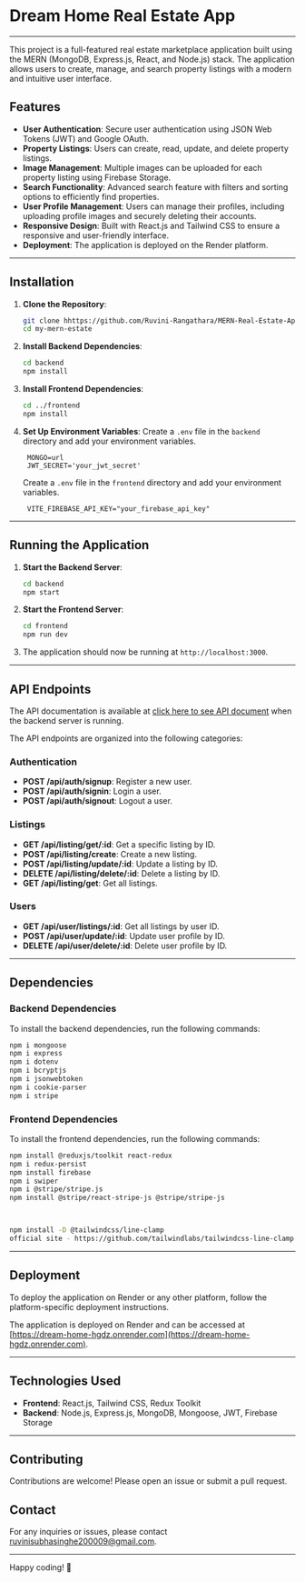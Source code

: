 # Dream Home Real Estate App

---


This project is a full-featured real estate marketplace application built using the MERN (MongoDB, Express.js, React, and Node.js) stack. The application allows users to create, manage, and search property listings with a modern and intuitive user interface.

## Features

- **User Authentication**: Secure user authentication using JSON Web Tokens (JWT) and Google OAuth.
- **Property Listings**: Users can create, read, update, and delete property listings.
- **Image Management**: Multiple images can be uploaded for each property listing using Firebase Storage.
- **Search Functionality**: Advanced search feature with filters and sorting options to efficiently find properties.
- **User Profile Management**: Users can manage their profiles, including uploading profile images and securely deleting their accounts.
- **Responsive Design**: Built with React.js and Tailwind CSS to ensure a responsive and user-friendly interface.
- **Deployment**: The application is deployed on the Render platform.

---

## Installation

1. **Clone the Repository**:
   ```bash
   git clone hhttps://github.com/Ruvini-Rangathara/MERN-Real-Estate-App.git
   cd my-mern-estate
   ```

2. **Install Backend Dependencies**:
   ```bash
   cd backend
   npm install
   ```

3. **Install Frontend Dependencies**:
   ```bash
   cd ../frontend
   npm install
   ```

4. **Set Up Environment Variables**:
   Create a `.env` file in the `backend` directory and add your environment variables.
   ```env
    MONGO=url
    JWT_SECRET='your_jwt_secret'
   ```

   Create a `.env` file in the `frontend` directory and add your environment variables.
   ```env
    VITE_FIREBASE_API_KEY="your_firebase_api_key"
   ```

---

## Running the Application

1. **Start the Backend Server**:
   ```bash
   cd backend
   npm start
   ```

2. **Start the Frontend Server**:
   ```bash
   cd frontend
   npm run dev
   ```

3. The application should now be running at `http://localhost:3000`.

---

## API Endpoints

The API documentation is available at [click here to see API document](https://documenter.getpostman.com/view/28283365/2sA3QpDEUF) when the backend server is running.

The API endpoints are organized into the following categories:

### Authentication

- **POST /api/auth/signup**: Register a new user.
- **POST /api/auth/signin**: Login a user.
- **POST /api/auth/signout**: Logout a user.

### Listings

- **GET /api/listing/get/:id**: Get a specific listing by ID.
- **POST /api/listing/create**: Create a new listing.
- **POST /api/listing/update/:id**: Update a listing by ID.
- **DELETE /api/listing/delete/:id**: Delete a listing by ID.
- **GET /api/listing/get**: Get all listings.

### Users

- **GET /api/user/listings/:id**: Get all listings by user ID.
- **POST /api/user/update/:id**: Update user profile by ID.
- **DELETE /api/user/delete/:id**: Delete user profile by ID.

---

## Dependencies

### Backend Dependencies

To install the backend dependencies, run the following commands:

```bash
npm i mongoose
npm i express
npm i dotenv
npm i bcryptjs
npm i jsonwebtoken
npm i cookie-parser
npm i stripe
```

### Frontend Dependencies

To install the frontend dependencies, run the following commands:

```bash
npm install @reduxjs/toolkit react-redux
npm i redux-persist
npm install firebase
npm i swiper
npm i @stripe/stripe.js
npm install @stripe/react-stripe-js @stripe/stripe-js



npm install -D @tailwindcss/line-clamp
official site - https://github.com/tailwindlabs/tailwindcss-line-clamp
```

---

## Deployment

To deploy the application on Render or any other platform, follow the platform-specific deployment instructions.


The application is deployed on Render and can be accessed at [https://dream-home-hgdz.onrender.com](https://dream-home-hgdz.onrender.com).

---

## Technologies Used

- **Frontend**: React.js, Tailwind CSS, Redux Toolkit
- **Backend**: Node.js, Express.js, MongoDB, Mongoose, JWT, Firebase Storage

---

## Contributing

Contributions are welcome! Please open an issue or submit a pull request.

## Contact

For any inquiries or issues, please contact [ruvinisubhasinghe200009@gmail.com](mailto:ruvinisubhasinghe200009@gmail.com).

---

Happy coding! 🚀